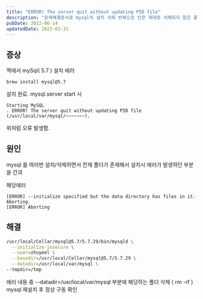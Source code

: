 ```yaml
---
title: "ERROR! The server quit without updating PID file"
description: "문제해결문서로 mysql의 설치 삭제 반복으로 인한 제대로 삭제되지 않은 폴더로 인해 발생하는 오류를 해결한다."
pubDate: 2022-06-14
updatedDate: 2023-03-31
---
```


## 증상

맥에서 mySql( 5.7 ) 설치 에러

```
brew install mysql@5.7

```

설치 완료.
mysql.server start 시 
```
Starting MySQL
. ERROR! The server quit without updating PID file (/usr/local/var/mysql/~~~~~~~).

```

위처럼 오류 발생함.

## 원인

mysql 를 여러번 설치/삭제하면서 잔재 폴더가 존재해서 설치시 에러가 발생하던 부분을 간과

해당에러 
```
[ERROR] --initialize specified but the data directory has files in it. Aborting.
[ERROR] Aborting

```

## 해결

```bash
/usr/local/Cellar/mysql@5.7/5.7.29/bin/mysqld \
  --initialize-insecure \
  --user=zhuyeel \
  --basedir=/usr/local/Cellar/mysql@5.7/5.7.29 \
  --datadir=/usr/local/var/mysql \
--tmpdir=/tmp 
```

에러 내용 중 --datadir=/usr/local/var/mysql 부분에 해당하는 폴더 삭제 ( rm -rf ) mysql 재설치 후 정상 구동 확인
